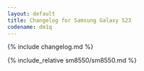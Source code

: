 ```yaml
---
layout: default
title: Changelog for Samsung Galaxy S23
codename: dm1q
---
```


{% include changelog.md %}

{% include_relative sm8550/sm8550.md %}
